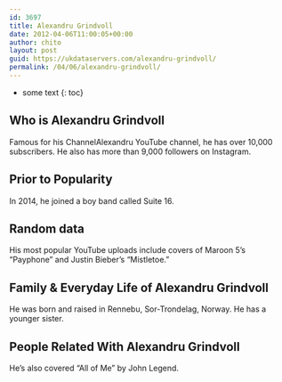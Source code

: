 ```yaml
---
id: 3697
title: Alexandru Grindvoll
date: 2012-04-06T11:00:05+00:00
author: chito
layout: post
guid: https://ukdataservers.com/alexandru-grindvoll/
permalink: /04/06/alexandru-grindvoll/
---
```


* some text
{: toc}
          
          
## Who is  Alexandru Grindvoll
                  
                  
                  
Famous for his ChannelAlexandru YouTube channel, he has over 10,000 subscribers. He also has more than 9,000 followers on Instagram.
                  
                
                
                
## Prior to Popularity 
                  
                  
                  
In 2014, he joined a boy band called Suite 16.
                  
                
                
                
## Random data 
                  
                  
                  
His most popular YouTube uploads include covers of Maroon 5&#8217;s &#8220;Payphone&#8221; and Justin Bieber&#8217;s &#8220;Mistletoe.&#8221;
                  
                
                
                
## Family & Everyday Life of Alexandru Grindvoll
                  
                  
                  
He was born and raised in Rennebu, Sor-Trondelag, Norway. He has a younger sister.
                  
                
                
                
## People Related With  Alexandru Grindvoll
                  
                  
                  
He&#8217;s also covered &#8220;All of Me&#8221; by John Legend.
                  
                
              
            
          
          
          
    
    
  
